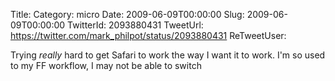 Title: 
Category: micro
Date: 2009-06-09T00:00:00
Slug: 2009-06-09T00:00:00
TwitterId: 2093880431
TweetUrl: https://twitter.com/mark_philpot/status/2093880431
ReTweetUser: 

Trying *really* hard to get Safari to work the way I want it to work. I'm so used to my FF workflow, I may not be able to switch
